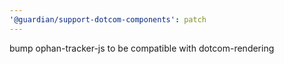 ```yaml
---
'@guardian/support-dotcom-components': patch
---
```


bump ophan-tracker-js to be compatible with dotcom-rendering
